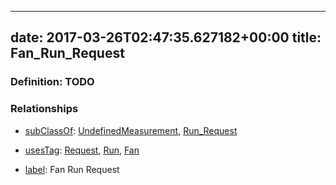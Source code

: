 
---
date: 2017-03-26T02:47:35.627182+00:00
title: Fan_Run_Request
---
### Definition: TODO

### Relationships

* [subClassOf](http://www.w3.org/2000/01/rdf-schema#subClassOf): [UndefinedMeasurement](https://brickschema.org/schema/1.0/Brick#UndefinedMeasurement), [Run_Request](https://brickschema.org/schema/1.0/Brick#Run_Request)

* [usesTag](https://brickschema.org/schema/1.0/BrickFrame#usesTag): [Request](https://brickschema.org/schema/1.0/BrickTag#Request), [Run](https://brickschema.org/schema/1.0/BrickTag#Run), [Fan](https://brickschema.org/schema/1.0/BrickTag#Fan)

* [label](http://www.w3.org/2000/01/rdf-schema#label): Fan Run Request
